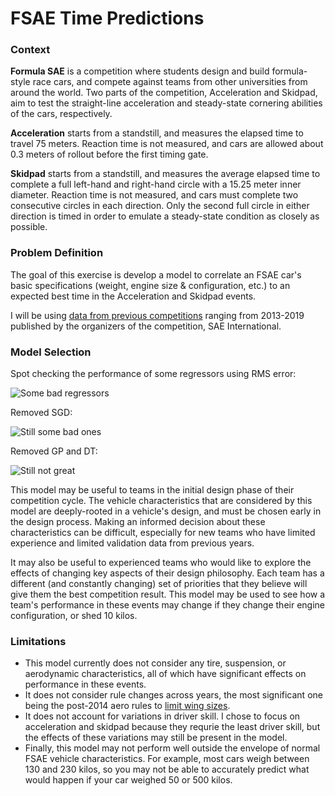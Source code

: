 # FSAE Time Predictions

### Context
**Formula SAE** is a competition where students design and build formula-style race cars, and compete against teams from other universities from around the world.
Two parts of the competition, Acceleration and Skidpad, aim to test the straight-line acceleration and steady-state cornering abilities of the cars, respectively.

**Acceleration** starts from a standstill, and measures the elapsed time to travel 75 meters.
Reaction time is not measured, and cars are allowed about 0.3 meters of rollout before the first timing gate.

**Skidpad** starts from a standstill, and measures the average elapsed time to complete a full left-hand and right-hand circle with a 15.25 meter inner diameter.
Reaction time is not measured, and cars must complete two consecutive circles in each direction. Only the second full circle in either direction is timed
in order to emulate a steady-state condition as closely as possible.

### Problem Definition
The goal of this exercise is develop a model to correlate an FSAE car's basic specifications (weight, engine size & configuration, etc.) to an expected best time
in the Acceleration and Skidpad events.

I will be using [data from previous competitions](https://www.sae.org/attend/student-events/formula-sae-michigan/awards-results) ranging from 2013-2019
published by the organizers of the competition, SAE International.

### Model Selection
Spot checking the performance of some regressors using RMS error:

![Some bad regressors](https://github.com/krmatt/ML-Projects/tree/master/FSAE%20Time%20Predictions/Figures/accel_model_comparison_1.png)

Removed SGD:

![Still some bad ones](https://github.com/krmatt/ML-Projects/tree/master/FSAE%20Time%20Predictions/Figures/accel_model_comparison_2.png)

Removed GP and DT:

![Still not great](https://github.com/krmatt/ML-Projects/tree/master/FSAE%20Time%20Predictions/Figures/accel_model_comparison_3.png)

This model may be useful to teams in the initial design phase of their competition cycle. The vehicle characteristics that are considered by this model are deeply-rooted
in a vehicle's design, and must be chosen early in the design process. Making an informed decision about these characteristics can be difficult,
especially for new teams who have limited experience and limited validation data from previous years.

It may also be useful to experienced teams who would like to explore the effects of changing key aspects of their design philosophy. Each team has a different
(and constantly changing) set of priorities that they believe will give them the best competition result. This model may be used to see how a team's performance
in these events may change if they change their engine configuration, or shed 10 kilos.

### Limitations
- This model currently does not consider any tire, suspension, or aerodynamic characteristics, all of which have significant effects on performance in these events.
- It does not consider rule changes across years, the most significant one being the post-2014 aero rules to
[limit wing sizes](https://lh3.googleusercontent.com/-hC25U7Wc-OA/U3g6hhkxwqI/AAAAAAAASUE/DwGIFiQCG2M/w1303-h869-no/DSC01355.JPG).
- It does not account for variations in driver skill. I chose to focus on acceleration and skidpad because they requrie the least driver skill,
but the effects of these variations may still be present in the model.
- Finally, this model may not perform well outside the envelope of normal FSAE vehicle characteristics. For example, most cars weigh between 130 and 230 kilos,
so you may not be able to accurately predict what would happen if your car weighed 50 or 500 kilos.

